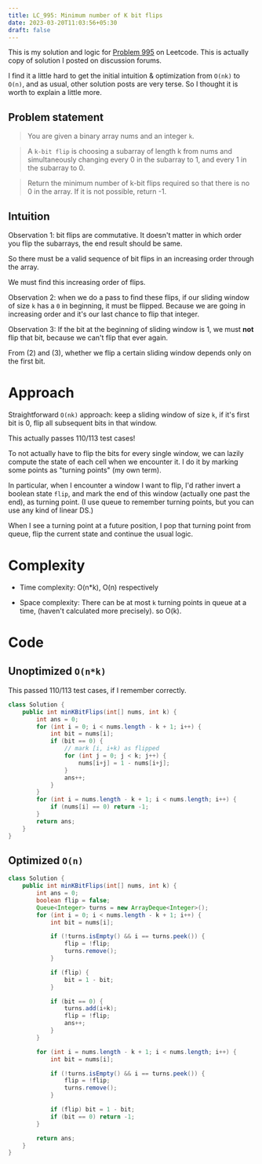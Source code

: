 ```yaml
---
title: LC_995: Minimum number of K bit flips
date: 2023-03-20T11:03:56+05:30
draft: false
---
```


This is my solution and logic for [Problem 995](https://leetcode.com/problems/minimum-number-of-k-consecutive-bit-flips/) on Leetcode. This is actually copy of solution I posted on discussion forums.

I find it a little hard to get the initial intuition & optimization from `O(nk)` to `O(n)`, and as usual, other solution posts are very terse. So I thought it is worth to explain a little more.

## Problem statement
> You are given a binary array nums and an integer `k`.

> A `k-bit flip` is choosing a subarray of length k from nums and simultaneously changing every 0 in the subarray to 1, and every 1 in the subarray to 0.

> Return the minimum number of k-bit flips required so that there is no 0 in the array. If it is not possible, return -1.

## Intuition

Observation 1: bit flips are commutative. It doesn't matter in which order you flip the subarrays, the end result should be same.

So there must be a valid sequence of bit flips in an increasing order through the array.

We must find this increasing order of flips.

Observation 2: when we do a pass to find these flips, if our sliding window of size `k` has a `0` in beginning, it must be flipped. Because we are going in increasing order and it's our last chance to flip that integer.

Observation 3: If the bit at the beginning of sliding window is 1, we must __not__ flip that bit, because we can't flip that ever again.

From (2) and (3), whether we flip a certain sliding window depends only on the first bit.

# Approach
Straightforward `O(nk)` approach: keep a sliding window of size `k`, if it's first bit is 0, flip all subsequent bits in that window.

This actually passes 110/113 test cases!

To not actually have to flip the bits for every single window, we can lazily compute the state of each cell when we encounter it. I do it by marking some points as "turning points" (my own term).

In particular, when I encounter a window I want to flip, I'd rather invert a boolean state `flip`, and mark the end of this window (actually one past the end), as turning point. (I use queue to remember turning points, but you can use any kind of linear DS.)

When I see a turning point at a future position, I pop that turning point from queue, flip the current state and continue the usual logic.

# Complexity
- Time complexity: O(n*k), O(n) respectively

- Space complexity: There can be at most `k` turning points in queue at a time, (haven't calculated more precisely). so O(k).

# Code

## Unoptimized `O(n*k)`

This passed 110/113 test cases, if I remember correctly.

```java
class Solution {
    public int minKBitFlips(int[] nums, int k) {
        int ans = 0;
        for (int i = 0; i < nums.length - k + 1; i++) {
            int bit = nums[i];
            if (bit == 0) {
                // mark [i, i+k) as flipped
                for (int j = 0; j < k; j++) {
                    nums[i+j] = 1 - nums[i+j];
                }
                ans++;
            }
        }
        for (int i = nums.length - k + 1; i < nums.length; i++) {
            if (nums[i] == 0) return -1;
        }
        return ans;
    }
}
```

## Optimized `O(n)`

```java
class Solution {
    public int minKBitFlips(int[] nums, int k) {
        int ans = 0;
        boolean flip = false;
        Queue<Integer> turns = new ArrayDeque<Integer>();
        for (int i = 0; i < nums.length - k + 1; i++) {
            int bit = nums[i];

            if (!turns.isEmpty() && i == turns.peek()) {
                flip = !flip;
                turns.remove();
            }

            if (flip) {
                bit = 1 - bit;
            }

            if (bit == 0) {
                turns.add(i+k);
                flip = !flip;
                ans++;
            }
        }

        for (int i = nums.length - k + 1; i < nums.length; i++) {
            int bit = nums[i];

            if (!turns.isEmpty() && i == turns.peek()) {
                flip = !flip;
                turns.remove();
            }

            if (flip) bit = 1 - bit;
            if (bit == 0) return -1;
        }

        return ans;
    }
}
```

